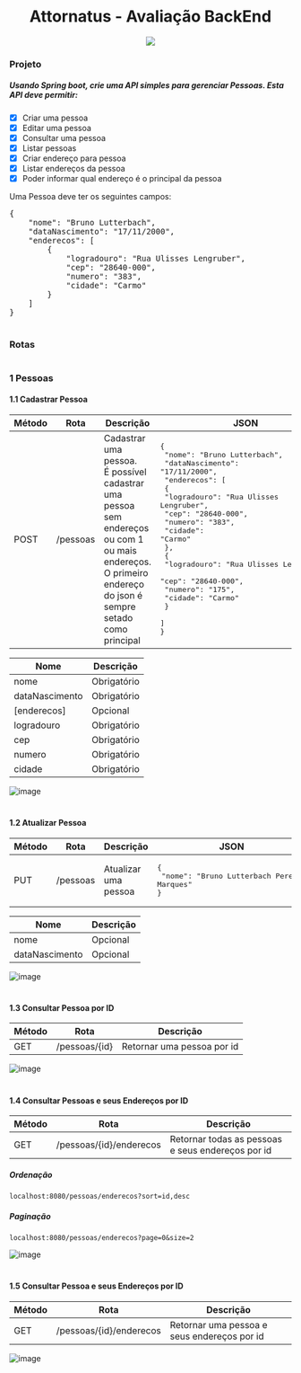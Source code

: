 # <h1 align="center"> Attornatus - Avaliação BackEnd </h1>
<p align="center">
<img src="http://img.shields.io/static/v1?label=STATUS&message=EM%20DESENVOLVIMENTO&color=GREEN&style=for-the-badge"/>
</p>

### Projeto

##### Usando Spring boot, crie uma API simples para gerenciar Pessoas. Esta API deve permitir:
- [X] Criar uma pessoa 
- [X] Editar uma pessoa 
- [X] Consultar uma pessoa 
- [X] Listar pessoas 
- [X] Criar endereço para pessoa 
- [X] Listar endereços da pessoa 
- [X] Poder informar qual endereço é o principal da pessoa

Uma Pessoa deve ter os seguintes campos: 
<pre>
{
    "nome": "Bruno Lutterbach",
    "dataNascimento": "17/11/2000",
    "enderecos": [
        {
            "logradouro": "Rua Ulisses Lengruber",
            "cep": "28640-000",
            "numero": "383",
            "cidade": "Carmo"
        }
    ]
}
</pre>

#

### Rotas
#
### 1 Pessoas
#### 1.1 Cadastrar Pessoa
| Método | Rota | Descrição | JSON | 
| --- | --- | --- | --- | 
|POST | /pessoas | Cadastrar uma pessoa. <br> É possível cadastrar uma pessoa sem endereços<br> ou com 1 ou mais endereços.<br> O primeiro endereço do json é sempre setado<br> como principal | <pre>{<br> "nome": "Bruno Lutterbach",<br> "dataNascimento": "17/11/2000",<br> "enderecos": [<br>       {<br>          "logradouro": "Rua Ulisses Lengruber",<br>          "cep": "28640-000",<br>          "numero": "383",<br>          "cidade": "Carmo"<br>       },<br>       {<br>          "logradouro": "Rua Ulisses Lengruber",<br>          "cep": "28640-000",<br>          "numero": "175",<br>          "cidade": "Carmo"<br>       }<br>   ]<br>}  </pre> |

| Nome  | Descrição | 
| --- | --- | 
|nome | Obrigatório | 
|dataNascimento  | Obrigatório | 
|[enderecos] | Opcional | 
|logradouro | Obrigatório | 
|cep | Obrigatório | 
|numero | Obrigatório | 
|cidade | Obrigatório | 

![image](https://user-images.githubusercontent.com/95001637/213813790-e695b72c-72d9-4836-9bf4-cd9ed09209e3.png)

#
#### 1.2 Atualizar Pessoa

| Método | Rota | Descrição | JSON | 
| --- | --- | --- | --- | 
|PUT | /pessoas | Atualizar uma pessoa | <pre>{<br> "nome": "Bruno Lutterbach Pereira Marques"<br>}</pre> |

| Nome  | Descrição | 
| --- | --- | 
|nome | Opcional | 
|dataNascimento  | Opcional | 

![image](https://user-images.githubusercontent.com/95001637/213814341-33f62e9f-e7fe-4ee1-9f6d-c8b71759029f.png)

#
#### 1.3 Consultar Pessoa por ID

| Método | Rota | Descrição | 
| --- | --- | --- | 
|GET | /pessoas/{id} | Retornar uma pessoa por id |

![image](https://user-images.githubusercontent.com/95001637/213814524-5c9b5b66-b721-4090-b3d3-8c4f5f55354a.png)

#
#### 1.4 Consultar Pessoas e seus Endereços por ID

| Método | Rota | Descrição | 
| --- | --- | --- | 
|GET | /pessoas/{id}/enderecos | Retornar todas as pessoas e seus endereços por id 

##### Ordenação
```
localhost:8080/pessoas/enderecos?sort=id,desc
```
##### Paginação
```
localhost:8080/pessoas/enderecos?page=0&size=2
```

![image](https://user-images.githubusercontent.com/95001637/213815367-e8538b16-7625-4213-ab08-790e95d31add.png)


#
#### 1.5 Consultar Pessoa e seus Endereços por ID

| Método | Rota | Descrição | 
| --- | --- | --- | 
|GET | /pessoas/{id}/enderecos | Retornar uma pessoa e seus endereços por id |

![image](https://user-images.githubusercontent.com/95001637/213814613-01427689-fddf-40ee-a61a-313514e11cff.png)














